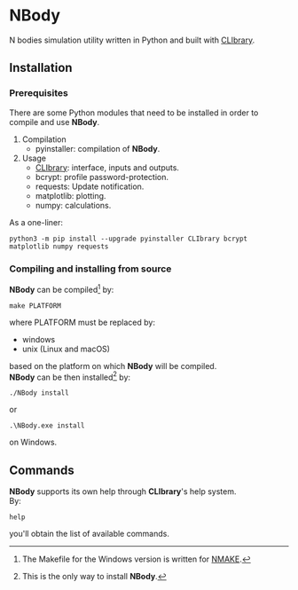 # NBody

N bodies simulation utility written in Python and built with [CLIbrary](https://github.com/diantonioandrea/CLIbrary).

## Installation

### Prerequisites

There are some Python modules that need to be installed in order to compile and use **NBody**.

1. Compilation
	* pyinstaller: compilation of **NBody**.
2. Usage
	* [CLIbrary](https://github.com/diantonioandrea/CLIbrary): interface, inputs and outputs.
	* bcrypt: profile password-protection.
	* requests: Update notification.
	* matplotlib: plotting.
	* numpy: calculations.

As a one-liner:

	python3 -m pip install --upgrade pyinstaller CLIbrary bcrypt matplotlib numpy requests

### Compiling and installing from source

**NBody** can be compiled[^1] by:

	make PLATFORM

where PLATFORM must be replaced by:

* windows
* unix (Linux and macOS)

based on the platform on which **NBody** will be compiled.  
**NBody** can be then installed[^2] by:

	./NBody install

or

	.\NBody.exe install

on Windows.

[^1]: The Makefile for the Windows version is written for [NMAKE](https://learn.microsoft.com/en-gb/cpp/build/reference/nmake-reference?view=msvc-170).
[^2]: This is the only way to install **NBody**.

## Commands

**NBody** supports its own help through **CLIbrary**'s help system.  
By:

	help

you'll obtain the list of available commands.